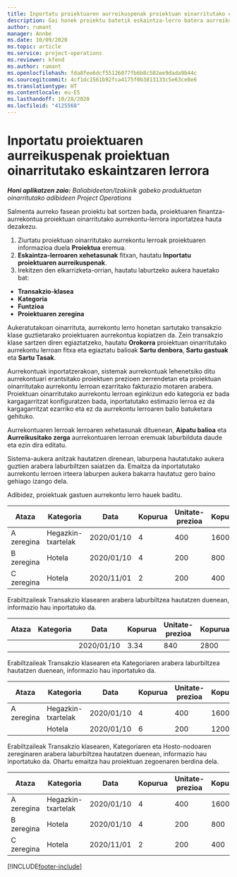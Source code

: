 ```yaml
---
title: Inportatu proiektuaren aurreikuspenak proiektuan oinarritutako eskaintzaren lerrora
description: Gai honek proiektu batetik eskaintza-lerro batera aurreikuspenak inportatzeari buruzko informazioa eskaintzen du.
author: rumant
manager: Annbe
ms.date: 10/09/2020
ms.topic: article
ms.service: project-operations
ms.reviewer: kfend
ms.author: rumant
ms.openlocfilehash: fda8fee6dcf55126077fb6b8c502ee9dada9b44c
ms.sourcegitcommit: 4cf1dc1561b92fca4175f0b3813133c5e63ce8e6
ms.translationtype: HT
ms.contentlocale: eu-ES
ms.lasthandoff: 10/28/2020
ms.locfileid: "4125568"
---
```

# <a name="import-estimates-for-a-project-to-a-project-based-quote-line"></a>Inportatu proiektuaren aurreikuspenak proiektuan oinarritutako eskaintzaren lerrora

_**Honi aplikatzen zaio:** Baliabideetan/Izakinik gabeko produktuetan oinarritutako adibideen Project Operations_


Salmenta aurreko fasean proiektu bat sortzen bada, proiektuaren finantza-aurrekontua proiektuan oinarritutako aurrekontu-lerrora inportatzea hauta dezakezu.

1. Ziurtatu proiektuan oinarritutako aurrekontu lerroak proiektuaren informazioa duela **Proiektua** eremua.
2. **Eskaintza-lerroaren xehetasunak** fitxan, hautatu **Inportatu proiektuaren aurreikuspenak**.
3. Irekitzen den elkarrizketa-orrian, hautatu laburtzeko aukera hauetako bat:

  - **Transakzio-klasea**
  - **Kategoria**
  - **Funtzioa** 
  - **Proiektuaren zeregina**

Aukeratutakoan oinarrituta, aurrekontu lerro honetan sartutako transakzio klase guztietarako proiektuaren aurrekontua kopiatzen da. Zein transakzio klase sartzen diren egiaztatzeko, hautatu **Orokorra** proiektuan oinarritutako aurrekontu lerroan fitxa eta egiaztatu balioak **Sartu denbora**, **Sartu gastuak** eta **Sartu Tasak**.

Aurrekontuak inportatzerakoan, sistemak aurrekontuak lehenetsiko ditu aurrekontuari erantsitako proiektuen prezioen zerrendetan eta proiektuan oinarritutako aurrekontu lerroan ezarritako fakturazio motaren arabera. Proiektuan oinarritutako aurrekontu lerroan eginkizun edo kategoria ez bada kargagarritzat konfiguratzen bada, inportatutako estimazio lerroa ez da kargagarritzat ezarriko eta ez da aurrekontu lerroaren balio batuketara gehituko.

Aurrekontuaren lerroak lerroaren xehetasunak dituenean, **Aipatu balioa** eta **Aurreikusitako zerga** aurrekontuaren lerroan eremuak laburbilduta daude eta ezin dira editatu.

Sistema-aukera anitzak hautatzen direnean, laburpena hautatutako aukera guztien arabera laburbiltzen saiatzen da. Emaitza da inportatutako aurrekontu lerroen irteera laburpen aukera bakarra hautatuz gero baino gehiago izango dela.

Adibidez, proiektuak gastuen aurrekontu lerro hauek baditu.

| Ataza | Kategoria | Data | Kopurua | Unitate-prezioa | Kopurua |
| --- | --- | --- | --- | --- | --- |
| A zeregina | Hegazkin-txartelak | 2020/01/10 | 4 | 400 | 1600 |
| B zeregina | Hotela | 2020/01/10 | 4 | 200 | 800 |
| C zeregina | Hotela | 2020/11/01 | 2 | 200 | 400 |

Erabiltzaileak Transakzio klasearen arabera laburbiltzea hautatzen duenean, informazio hau inportatuko da.

| Ataza | Kategoria | Data | Kopurua | Unitate-prezioa | Kopurua |
| --- | --- | --- | --- | --- | --- |
| | | 2020/01/10 | 3.34 | 840 | 2800 |

Erabiltzaileak Transakzio klasearen eta Kategoriaren arabera laburbiltzea hautatzen duenean, informazio hau inportatuko da.

| Ataza | Kategoria | Data | Kopurua | Unitate-prezioa | Kopurua |
| --- | --- | --- | --- | --- | --- |
| A zeregina | Hegazkin-txartelak | 2020/01/10 | 4 | 400 | 1600 |
| | Hotela | 2020/01/10 | 6 | 200 | 1200 |

Erabiltzaileak Transakzio klasearen, Kategoriaren eta Hosto-nodoaren zereginaren arabera laburbiltzea hautatzen duenean, informazio hau inportatuko da. Ohartu emaitza hau proiektuan zegoenaren berdina dela.

| Ataza | Kategoria | Data | Kopurua | Unitate-prezioa | Kopurua |
| --- | --- | --- | --- | --- | --- |
| A zeregina | Hegazkin-txartelak | 2020/01/10 | 4 | 400 | 1600 |
| B zeregina | Hotela | 2020/01/10 | 4 | 200 | 800 |
| C zeregina | Hotela | 2020/11/01 | 2 | 200 | 400 |


[!INCLUDE[footer-include](../includes/footer-banner.md)]